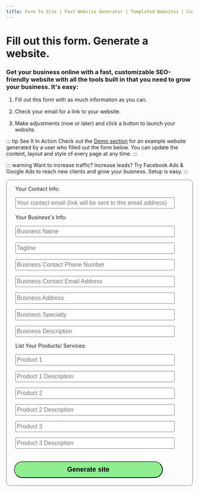 ```yaml
---
title: Form To Site | Fast Website Generator | Templated Websites | Custom Websites
---
```


# Fill out this form. Generate a website.
### Get your business online with a fast, customizable SEO-friendly website with all the tools built in that you need to grow your business. It's easy:

1. Fill out this form with as much information as you can.
2. Check your email for a link to your website.
3. Make adjustments (now or later) and click a button to launch your website.

::: tip See It In Action
Check out the [Demo section](/demo/about.html) for an example website generated by a user who filled out the form below. You can update the content, layout and style of every page at any time.
:::

::: warning Want to increase traffic? Increase leads?
Try Facebook Ads & Google Ads to reach new clients and grow your business. Setup is easy.
:::


<!--
<iframe src="https://docs.google.com/forms/d/e/1FAIpQLSeoEK4NyL1SRdwlnlr59ixEFHipg6pfRrFTwDyxpix5dKYhPA/viewform?embedded=true" width="700" height="600" frameborder="0" marginheight="0" marginwidth="0">Loading...</iframe>
-->

<form name="new-site" method=“POST” action="/success.html" data-netlify=“true”>
  <ul style="list-style:none">
    <li>Your Contact Info:</li>
    <li><input type="text" name="submitter-email" placeholder="Your contact email (link will be sent to this email address)"></li>
    <li>Your Business's Info:</li>
    <li><input type="text" name="business-name" placeholder="Business Name"></li>
    <li><input type="text" name="tagline" placeholder="Tagline"></li>
    <li><input type="text" name="contact-number" placeholder="Business Contact Phone Number"></li>
    <li><input type="text" pname="contact-email" placeholder="Business Contact Email Address"></li>
    <li><input type="text" name="business-address" placeholder="Business Address"></li>
    <li><input type="text" name="specialty" placeholder="Business Specialty"></li>
    <li><input type="text" name="business-description" placeholder="Business Description"></li>
    <li>List Your Products/ Services:</li>
    <li><input type="text" name="pr1" placeholder="Product 1"></li>
    <li><input type="text" name="pr1-desc" placeholder="Product 1 Description"></li>
    <li><input type="text" name="pr2" placeholder="Product 2"></li>
    <li><input type="text" name="pr2-desc" placeholder="Product 2 Description"></li>
    <li><input type="text" name="pr3" placeholder="Product 3"></li>
    <li><input type="text" name="pr3-desc" placeholder="Product 3 Description"></li>
  </ul>
  <button type="submit">Generate site</button>
</form>


<style>
  form {
    border: 1px solid grey;
    border-radius: 10px;
  }
  form input {
    font-size: 16px;
    width:90%;
    height:30px;
  }
  li {
    margin-top:15px;
  }
  form button {
    height:45px;
    margin:20px;
    width:80%;
    border-radius: 40px;
    background-color: lightgreen;
    font-size:18px;
    font-weight: 700;
    /* margin-left:40%; */
  }
</style>
<script>
  function hey() {
    alert('hi')
  }
</script>
